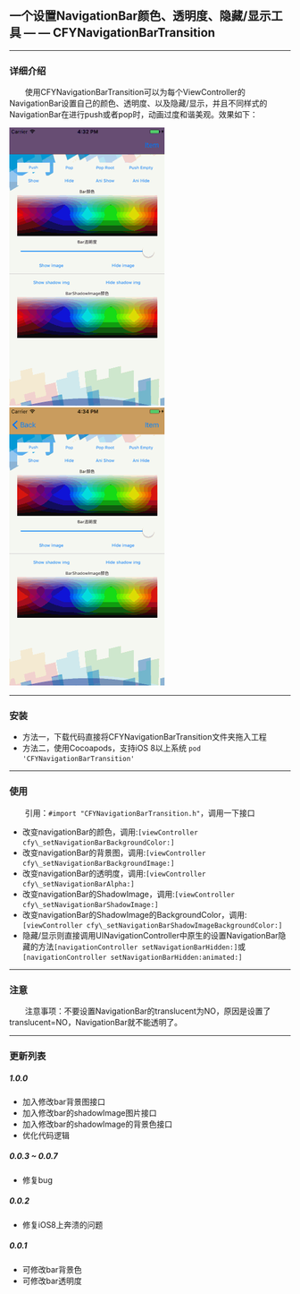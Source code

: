 ## 一个设置NavigationBar颜色、透明度、隐藏/显示工具 — — CFYNavigationBarTransition

****

### 详细介绍
　　使用CFYNavigationBarTransition可以为每个ViewController的NavigationBar设置自己的颜色、透明度、以及隐藏/显示，并且不同样式的NavigationBar在进行push或者pop时，动画过度和谐美观。效果如下：

![修改NavigationBar样式](https://github.com/CaffreySun/CFYNavigationBarTransition/blob/master/DemoImage/cfydemo1.gif?raw=true "修改NavigationBar样式") ![不同样式的NavigationBar进行pop时的过度](https://github.com/CaffreySun/CFYNavigationBarTransition/blob/master/DemoImage/cfydemo2.gif?raw=true "不同样式的NavigationBar进行pop时的过度")

****

### 安装
- 方法一，下载代码直接将CFYNavigationBarTransition文件夹拖入工程
- 方法二，使用Cocoapods，支持iOS 8以上系统
 `pod 'CFYNavigationBarTransition'`

***

### 使用
　　引用：`#import "CFYNavigationBarTransition.h"`，调用一下接口
- 改变navigationBar的颜色，调用:`[viewController cfy\_setNavigationBarBackgroundColor:]`
- 改变navigationBar的背景图，调用:`[viewController cfy\_setNavigationBarBackgroundImage:]`
- 改变navigationBar的透明度，调用:`[viewController cfy\_setNavigationBarAlpha:]`
- 改变navigationBar的ShadowImage，调用:`[viewController cfy\_setNavigationBarShadowImage:]`
- 改变navigationBar的ShadowImage的BackgroundColor，调用:`[viewController cfy\_setNavigationBarShadowImageBackgroundColor:]`
- 隐藏/显示则直接调用UINavigationController中原生的设置NavigationBar隐藏的方法`[navigationController setNavigationBarHidden:]`或`[navigationController setNavigationBarHidden:animated:]`

***

### 注意
　　注意事项：不要设置NavigationBar的translucent为NO，原因是设置了translucent=NO，NavigationBar就不能透明了。


***

### 更新列表
##### 1.0.0
- 加入修改bar背景图接口
- 加入修改bar的shadowImage图片接口
- 加入修改bar的shadowImage的背景色接口
- 优化代码逻辑

##### 0.0.3 ~ 0.0.7
- 修复bug

##### 0.0.2
- 修复iOS8上奔溃的问题

##### 0.0.1
- 可修改bar背景色
- 可修改bar透明度
